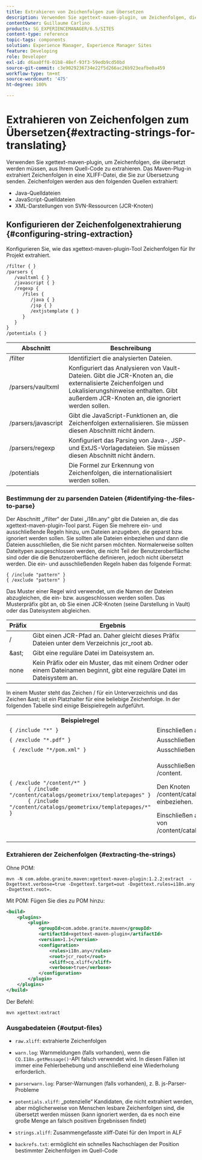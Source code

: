 ```yaml
---
title: Extrahieren von Zeichenfolgen zum Übersetzen
description: Verwenden Sie xgettext-maven-plugin, um Zeichenfolgen, die übersetzt werden müssen, aus Ihrem Quell-Code zu extrahieren.
contentOwner: Guillaume Carlino
products: SG_EXPERIENCEMANAGER/6.5/SITES
content-type: reference
topic-tags: components
solution: Experience Manager, Experience Manager Sites
feature: Developing
role: Developer
exl-id: d6aa0ff8-01b8-48ef-93f3-59edb9cd50bd
source-git-commit: c3e9029236734e22f5d266ac26b923eafbe0a459
workflow-type: tm+mt
source-wordcount: '475'
ht-degree: 100%

---
```


# Extrahieren von Zeichenfolgen zum Übersetzen{#extracting-strings-for-translating}

Verwenden Sie xgettext-maven-plugin, um Zeichenfolgen, die übersetzt werden müssen, aus Ihrem Quell-Code zu extrahieren. Das Maven-Plug-in extrahiert Zeichenfolgen in eine XLIFF-Datei, die Sie zur Übersetzung senden. Zeichenfolgen werden aus den folgenden Quellen extrahiert:

* Java-Quelldateien
* JavaScript-Quelldateien
* XML-Darstellungen von SVN-Ressourcen (JCR-Knoten)

## Konfigurieren der Zeichenfolgenextrahierung {#configuring-string-extraction}

Konfigurieren Sie, wie das xgettext-maven-plugin-Tool Zeichenfolgen für Ihr Projekt extrahiert.

```xml
/filter { }
/parsers {
   /vaultxml { }
   /javascript { }
   /regexp {
      /files {
         /java { }
         /jsp { }
         /extjstemplate { }
      }
   }
}
/potentials { }
```

| Abschnitt | Beschreibung |
|---|---|
| /filter | Identifiziert die analysierten Dateien. |
| /parsers/vaultxml | Konfiguriert das Analysieren von Vault-Dateien. Gibt die JCR-Knoten an, die externalisierte Zeichenfolgen und Lokalisierungshinweise enthalten. Gibt außerdem JCR-Knoten an, die ignoriert werden sollen. |
| /parsers/javascript | Gibt die JavaScript-Funktionen an, die Zeichenfolgen externalisieren. Sie müssen diesen Abschnitt nicht ändern. |
| /parsers/regexp | Konfiguriert das Parsing von Java-, JSP- und ExtJS-Vorlagedateien. Sie müssen diesen Abschnitt nicht ändern. |
| /potentials | Die Formel zur Erkennung von Zeichenfolgen, die internationalisiert werden sollen. |

### Bestimmung der zu parsenden Dateien {#identifying-the-files-to-parse}

Der Abschnitt „/filter“ der Datei „i18n.any“ gibt die Dateien an, die das xgettext-maven-plugin-Tool parst. Fügen Sie mehrere ein- und ausschließende Regeln hinzu, um Dateien anzugeben, die geparst bzw. ignoriert werden sollen. Sie sollten alle Dateien einbeziehen und dann die Dateien ausschließen, die Sie nicht parsen möchten. Normalerweise sollten Dateitypen ausgeschlossen werden, die nicht Teil der Benutzeroberfläche sind oder die die Benutzeroberfläche definieren, jedoch nicht übersetzt werden. Die ein- und ausschließenden Regeln haben das folgende Format:

```
{ /include "pattern" }
{ /exclude "pattern" }
```

Das Muster einer Regel wird verwendet, um die Namen der Dateien abzugleichen, die ein- bzw. ausgeschlossen werden sollen. Das Musterpräfix gibt an, ob Sie einen JCR-Knoten (seine Darstellung in Vault) oder das Dateisystem abgleichen.

| Präfix | Ergebnis |
|---|---|
| / | Gibt einen JCR-Pfad an. Daher gleicht dieses Präfix Dateien unter dem Verzeichnis jcr_root ab. |
| &amp;ast; | Gibt eine reguläre Datei im Dateisystem an. |
| none | Kein Präfix oder ein Muster, das mit einem Ordner oder einem Dateinamen beginnt, gibt eine reguläre Datei im Dateisystem an. |

In einem Muster steht das Zeichen / für ein Unterverzeichnis und das Zeichen &amp;ast; ist ein Platzhalter für eine beliebige Zeichenfolge. In der folgenden Tabelle sind einige Beispielregeln aufgeführt.

<table>
 <tbody>
  <tr>
   <th>Beispielregel</th>
   <th>Ergebnis</th>
  </tr>
  <tr>
   <td><code>{ /include "*" }</code></td>
   <td>Einschließen aller Dateien.</td>
  </tr>
  <tr>
   <td><code>{ /exclude "*.pdf" }</code></td>
   <td>Ausschließen aller PDF-Dateien.</td>
  </tr>
  <tr>
   <td><code> { /exclude "*/pom.xml" }</code></td>
   <td>Ausschließen von POM-Dateien.</td>
  </tr>
  <tr>
   <td><code class="code">{ /exclude "/content/*" }
      { /include "/content/catalogs/geometrixx/templatepages" }
      { /include "/content/catalogs/geometrixx/templatepages/*" }</code></td>
   <td><p>Ausschließen aller Dateien unter dem Knoten /content.</p> <p>Den Knoten /content/catalogs/geometrixx/templatepages einbeziehen.</p> <p>Einschließen aller untergeordneten Knoten von /content/catalogs/geometrixx/templatepages.</p> </td>
  </tr>
 </tbody>
</table>

### Extrahieren der Zeichenfolgen  {#extracting-the-strings}

Ohne POM:

```shell
mvn -N com.adobe.granite.maven:xgettext-maven-plugin:1.2.2:extract  -Dxgettext.verbose=true -Dxgettext.target=out -Dxgettext.rules=i18n.any -Dxgettext.root=.
```

Mit POM: Fügen Sie dies zu POM hinzu:

```xml
<build>
    <plugins>
        <plugin>
            <groupId>com.adobe.granite.maven</groupId>
            <artifactId>xgettext-maven-plugin</artifactId>
            <version>1.1</version>
            <configuration>
                <rules>i18n.any</rules>
                <root>jcr_root</root>
                <xliff>cq.xliff</xliff>
                <verbose>true</verbose>
            </configuration>
        </plugin>
    </plugins>
</build>
```

Der Befehl:

```shell
mvn xgettext:extract
```

### Ausgabedateien {#output-files}

* `raw.xliff`: extrahierte Zeichenfolgen
* `warn.log`: Warnmeldungen (falls vorhanden), wenn die `CQ.I18n.getMessage()`-API falsch verwendet wird. In diesen Fällen ist immer eine Fehlerbehebung und anschließend eine Wiederholung erforderlich.

* `parserwarn.log`: Parser-Warnungen (falls vorhanden), z. B. js-Parser-Probleme
* `potentials.xliff`: „potenzielle“ Kandidaten, die nicht extrahiert werden, aber möglicherweise von Menschen lesbare Zeichenfolgen sind, die übersetzt werden müssen (kann ignoriert werden, da es noch eine große Menge an falsch positiven Ergebnissen findet)
* `strings.xliff`: Zusammengefasste xliff-Datei für den Import in ALF
* `backrefs.txt`: ermöglicht ein schnelles Nachschlagen der Position bestimmter Zeichenfolgen im Quell-Code
